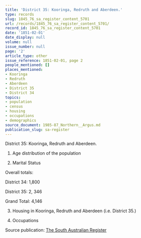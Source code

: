 ```yaml
---
title: 'District 35: Kooringa, Redruth and Aberdeen.'
type: records
slug: 1845_76_sa_register_content_5701
url: /records/1845_76_sa_register_content_5701/
record_id: 1845_76_sa_register_content_5701
date: '1851-02-01'
date_display: null
volume: null
issue_number: null
page: '2'
article_type: other
issue_reference: 1851-02-01, page 2
people_mentioned: []
places_mentioned:
- Kooringa
- Redruth
- Aberdeen
- District 35
- District 34
topics:
- population
- census
- housing
- occupations
- demographics
source_document: 1985-87_Northern__Argus.md
publication_slug: sa-register
---
```


District 35: Kooringa, Redruth and Aberdeen.

1. Age distribution of the population

1. Marital Status

Overall totals:

District 34: 1,800

District 35: 2, 346

Grand Total: 4,146

3.  Housing in Kooringa, Redruth and Aberdeen (i.e. District 35.)

4. Occupations

Source publication: [The South Australian Register](/publications/sa-register/)
